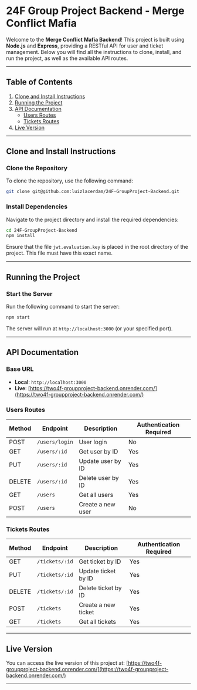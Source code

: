 # 24F Group Project Backend - Merge Conflict Mafia

Welcome to the **Merge Conflict Mafia Backend**! This project is built using **Node.js** and **Express**, providing a RESTful API for user and ticket management. Below you will find all the instructions to clone, install, and run the project, as well as the available API routes.

---

## Table of Contents

1. [Clone and Install Instructions](#clone-and-install-instructions)
2. [Running the Project](#running-the-project)
3. [API Documentation](#api-documentation)
   - [Users Routes](#users-routes)
   - [Tickets Routes](#tickets-routes)
4. [Live Version](#live-version)

---

## Clone and Install Instructions

### Clone the Repository

To clone the repository, use the following command:

```bash
git clone git@github.com:luizlacerdam/24F-GroupProject-Backend.git
```

### Install Dependencies

Navigate to the project directory and install the required dependencies:

```bash
cd 24F-GroupProject-Backend
npm install
```

Ensure that the file `jwt.evaluation.key` is placed in the root directory of the project. This file must have this exact name.

---

## Running the Project

### Start the Server

Run the following command to start the server:

```bash
npm start
```

The server will run at `http://localhost:3000` (or your specified port).

---

## API Documentation

### Base URL

- **Local**: `http://localhost:3000`
- **Live**: [https://two4f-groupproject-backend.onrender.com/](https://two4f-groupproject-backend.onrender.com/)

### Users Routes

| Method | Endpoint       | Description       | Authentication Required |
| ------ | -------------- | ----------------- | ----------------------- |
| POST   | `/users/login` | User login        | No                      |
| GET    | `/users/:id`   | Get user by ID    | Yes                     |
| PUT    | `/users/:id`   | Update user by ID | Yes                     |
| DELETE | `/users/:id`   | Delete user by ID | Yes                     |
| GET    | `/users`       | Get all users     | Yes                     |
| POST   | `/users`       | Create a new user | No                      |

### Tickets Routes

| Method | Endpoint       | Description         | Authentication Required |
| ------ | -------------- | ------------------- | ----------------------- |
| GET    | `/tickets/:id` | Get ticket by ID    | Yes                     |
| PUT    | `/tickets/:id` | Update ticket by ID | Yes                     |
| DELETE | `/tickets/:id` | Delete ticket by ID | Yes                     |
| POST   | `/tickets`     | Create a new ticket | Yes                     |
| GET    | `/tickets`     | Get all tickets     | Yes                     |

---

## Live Version

You can access the live version of this project at:
[https://two4f-groupproject-backend.onrender.com/](https://two4f-groupproject-backend.onrender.com/)

---
